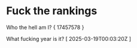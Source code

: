 # Fuck the rankings

Who the hell am I?
{ 17457578 }

What fucking year is it?
[ 2025-03-19T00:03:20Z ]
